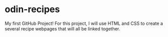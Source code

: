 # odin-recipes
My first GitHub Project!
For this project, I will use HTML and CSS to create a several recipe webpages that will all be linked together. 
